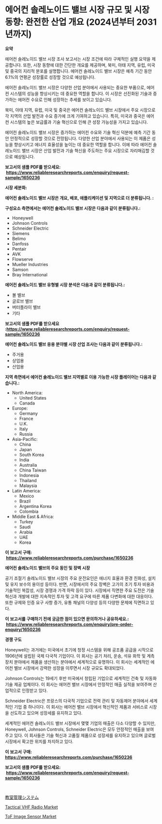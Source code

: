 <p><h1>에어컨 솔레노이드 밸브 시장 규모 및 시장 동향: 완전한 산업 개요 (2024년부터 2031년까지)</h1></p><p><strong>요약</strong></p>
<p><p>에어컨 솔레노이드 밸브 시장 조사 보고서는 시장 조건에 따라 구체적인 실행 요약을 제공합니다. 또한, 시장 동향에 대한 간단한 개요를 제공하며, 북미, 아태 지역, 유럽, 미국 및 중국의 지리적 분포를 설명합니다. 에어컨 솔레노이드 밸브 시장은 예측 기간 동안 6.1%의 연평균 성장률로 성장할 것으로 예상됩니다.</p><p>에어컨 솔레노이드 밸브 시장은 다양한 산업 분야에서 사용되는 중요한 부품으로, 에어컨 시스템의 성능을 향상시키는 데 중요한 역할을 합니다. 이 시장은 선진화된 기술과 증가하는 에어컨 수요로 인해 성장하는 추세를 보이고 있습니다.</p><p>북미, 아태 지역, 유럽, 미국 및 중국은 에어컨 솔레노이드 밸브 시장에서 주요 시장으로 각 지역의 산업 발전과 수요 증가에 크게 기여하고 있습니다. 특히, 미국과 중국은 에어컨 시스템의 높은 보급률과 기술 혁신으로 인해 큰 성장 가능성을 가지고 있습니다.</p><p>에어컨 솔레노이드 밸브 시장은 증가하는 에어컨 수요와 기술 혁신 덕분에 예측 기간 동안 안정적으로 성장할 것으로 전망됩니다. 다양한 산업 분야에서 사용되는 이 제품은 성능을 향상시키고 에너지 효율성을 높이는 데 중요한 역할을 합니다. 이에 따라 에어컨 솔레노이드 밸브 시장은 산업 발전과 기술 혁신을 주도하는 주요 시장으로 자리매김할 것으로 예상됩니다.</p></p>
<p><strong>보고서의 샘플 PDF를 받으세요: &nbsp;<a href="https://www.reliableresearchreports.com/enquiry/request-sample/1650236">https://www.reliableresearchreports.com/enquiry/request-sample/1650236</a></strong></p>
<p><strong>시장 세분화:</strong></p>
<p><strong> 에어컨 솔레노이드 밸브 시장은 개요, 배포, 애플리케이션 및 지역으로 더 분류됩니다. :</strong></p>
<p><strong>구성요소 측면에서는 에어컨 솔레노이드 밸브 시장은 다음과 같이 분류됩니다.:</strong></p>
<p><ul><li>Honeywell</li><li>Johnson Controls</li><li>Schneider Electric</li><li>Siemens</li><li>Belimo</li><li>Danfoss</li><li>Pentair</li><li>AVK</li><li>Flowserve</li><li>Mueller Industries</li><li>Samson</li><li>Bray International</li></ul></p>
<p><strong> 에어컨 솔레노이드 밸브 유형별 시장 분석은 다음과 같이 분류됩니다.:</strong></p>
<p><ul><li>볼 밸브</li><li>글로브 밸브</li><li>버터플라이 밸브</li><li>기타</li></ul></p>
<p><strong>보고서의 샘플 PDF를 받으세요 :<a href="https://www.reliableresearchreports.com/enquiry/request-sample/1650236">https://www.reliableresearchreports.com/enquiry/request-sample/1650236</a></strong></p>
<p><strong> 에어컨 솔레노이드 밸브 응용 분야별 시장 산업 조사는 다음과 같이 분류됩니다.:</strong></p>
<p><ul><li>주거용</li><li>상업용</li><li>산업용</li></ul></p>
<p><strong>지역 측면에서 에어컨 솔레노이드 밸브 지역별로 이용 가능한 시장 플레이어는 다음과 같습니다.:</strong></p>
<p><ul>
    <li>
        North America:
        <ul>
            <li>United States</li>
            <li>Canada</li>
        </ul>
    </li>
    <li>
        Europe:
        <ul>
            <li>Germany</li>
            <li>France</li>
            <li>U.K.</li>
            <li>Italy</li>
            <li>Russia</li>
        </ul>
    </li>
    <li>
        Asia-Pacific:
        <ul>
            <li>China</li>
            <li>Japan</li>
            <li>South Korea</li>
            <li>India</li>
            <li>Australia</li>
            <li>China Taiwan</li>
            <li>Indonesia</li>
            <li>Thailand</li>
            <li>Malaysia</li>
        </ul>
    </li>
    <li>
        Latin America:
        <ul>
            <li>Mexico</li>
            <li>Brazil</li>
            <li>Argentina Korea</li>
            <li>Colombia</li>
        </ul>
    </li>
    <li>
        Middle East & Africa:
        <ul>
            <li>Turkey</li>
            <li>Saudi</li>
            <li>Arabia</li>
            <li>UAE</li>
            <li>Korea</li>
        </ul>
    </li>
    </ul></p>
<p><strong>이 보고서 구매: &nbsp;<a href="https://www.reliableresearchreports.com/purchase/1650236">https://www.reliableresearchreports.com/purchase/1650236</a></strong></p>
<p><strong>에어컨 솔레노이드 밸브의 주요 동인 및 장벽 시장</strong></p>
<p><p>공기 조절기 솔레노이드 밸브 시장의 주요 운전요인은 에너지 효율과 환경 친화성, 설치 및 유지 보수의 용이성 등이다. 반면, 시장에서의 주요 장벽은 고가의 초기 투자 비용과 기술적인 복잡성, 시장 경쟁과 가격 하락 등이 있다. 시장에서 직면한 주요 도전은 기술 혁신과 개발에 대한 지속적인 투자 및 고객 요구에 따른 제품 다변화에 대한 대응이다. 또한 규제와 인증 요구 사항 증가, 유통 채널의 다양성 등의 다양한 문제에 직면하고 있다.</p></p>
<p><strong>이 보고서를 구매하기 전에 궁금한 점이 있으면 문의하거나 공유하세요.: &nbsp;<a href="https://www.reliableresearchreports.com/enquiry/pre-order-enquiry/1650236">https://www.reliableresearchreports.com/enquiry/pre-order-enquiry/1650236</a></strong></p>
<p><strong>경쟁 구도</strong></p>
<p><p>Honeywell는 과거에는 미국에서 초기에 청정 시스템을 위해 공조품 공급을 시작으로 1906년에 설립된 국제 다국적 기업이다. 이 회사는 공기 처리, 운송, 석유 화학 및 계측장치 분야에서 제품을 생산하는 분야에서 세계적으로 유명하다. 이 회사는 세계적인 에어컨 밸브 시장에서 강력한 성장을 이루면서 시장 규모도 확대되었다.</p><p>Johnson Controls는 19세기 후반 미국에서 창립된 기업으로 세계적인 건축 및 자동화 기술 제공 업체이다. 이 회사는 에어컨 밸브 시장에서 안정적인 매출 실적을 보여주며 산업적으로 인정받고 있다.</p><p>Schneider Electric은 프랑스의 다국적 기업으로 전력 관리 및 자동제어 분야에서 세계적인 기업 중 하나이다. 이 회사는 에어컨 밸브 시장에서 혁신적인 제품과 서비스로 시장을 선도하고 있으며 성장세를 유지하고 있다.</p><p>세계적인 에어컨 솔레노이드 밸브 시장에서 몇몇 기업의 매출은 다소 다양할 수 있지만, Honeywell, Johnson Controls, Schneider Electric은 모두 안정적인 매출을 보여주고 있다. 이 회사들은 기술 혁신과 고품질 제품으로 성장세를 유지하고 있으며 글로벌 시장에서 확고한 위치를 차지하고 있다.</p></p>
<p><strong>이 보고서 구매: &nbsp; <a href="https://www.reliableresearchreports.com/purchase/1650236">https://www.reliableresearchreports.com/purchase/1650236</a></strong></p>
<p><strong>보고서의 샘플 PDF를 받으세요: &nbsp;<a href="https://www.reliableresearchreports.com/enquiry/request-sample/1650236">https://www.reliableresearchreports.com/enquiry/request-sample/1650236</a></strong><strong></strong></p>
<p>&nbsp;</p>
<p><p><a href="https://github.com/lily-u-genius/Market-Research-Report-List-1/blob/main/669285610897.md">教室管理システム</a></p><p><a href="https://github.com/moyahfrancoestellec51j635wcx/Market-Research-Report-List-1/blob/main/tactical-vhf-radio-market.md">Tactical VHF Radio Market</a></p><p><a href="https://github.com/suaretopek9/Market-Research-Report-List-2/blob/main/tof-image-sensor-market.md">ToF Image Sensor Market</a></p></p>